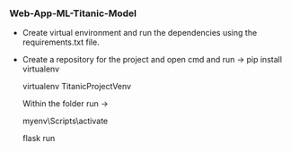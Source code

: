 ### Web-App-ML-Titanic-Model

- Create virtual environment and run the dependencies using the requirements.txt file.

- Create a repository for the project and open cmd and run -> pip install virtualenv

   virtualenv TitanicProjectVenv

   Within the folder run -> 

   myenv\Scripts\activate
 
   flask run 
